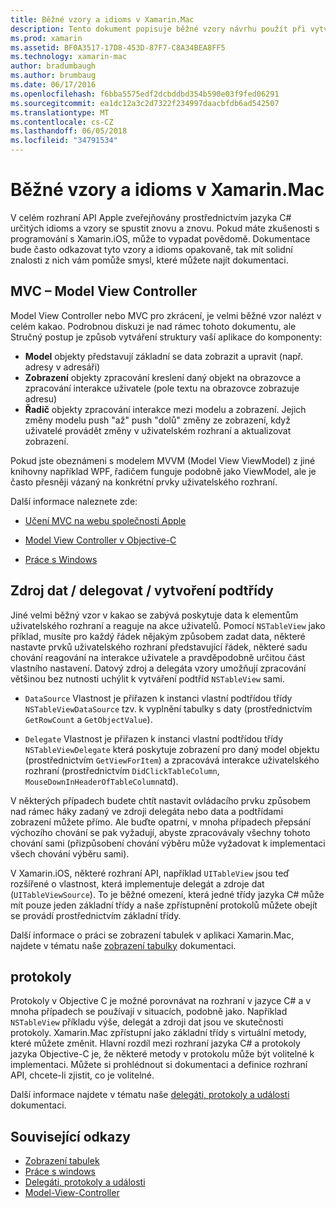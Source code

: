 ```yaml
---
title: Běžné vzory a idioms v Xamarin.Mac
description: Tento dokument popisuje běžné vzory návrhu použít při vytváření Xamarin.Mac aplikace. Popisuje model-view-controller vzor, datové zdroje a delegáta vzory a protokoly.
ms.prod: xamarin
ms.assetid: BF0A3517-17D8-453D-87F7-C8A34BEA8FF5
ms.technology: xamarin-mac
author: bradumbaugh
ms.author: brumbaug
ms.date: 06/17/2016
ms.openlocfilehash: f6bba5575edf2dcbddbd354b590e03f9fed06291
ms.sourcegitcommit: ea1dc12a3c2d7322f234997daacbfdb6ad542507
ms.translationtype: MT
ms.contentlocale: cs-CZ
ms.lasthandoff: 06/05/2018
ms.locfileid: "34791534"
---
```

# <a name="common-patterns-and-idioms-in-xamarinmac"></a>Běžné vzory a idioms v Xamarin.Mac

V celém rozhraní API Apple zveřejňovány prostřednictvím jazyka C# určitých idioms a vzory se spustit znovu a znovu. Pokud máte zkušenosti s programování s Xamarin.iOS, může to vypadat povědomě. Dokumentace bude často odkazovat tyto vzory a idioms opakovaně, tak mít solidní znalosti z nich vám pomůže smysl, které můžete najít dokumentaci.

## <a name="mvc---model-view-controller"></a>MVC – Model View Controller

Model View Controller nebo MVC pro zkrácení, je velmi běžné vzor nalézt v celém kakao. Podrobnou diskuzi je nad rámec tohoto dokumentu, ale Stručný postup je způsob vytváření struktury vaší aplikace do komponenty:

- **Model** objekty představují základní se data zobrazit a upravit (např. adresy v adresáři)
- **Zobrazení** objekty zpracování kreslení daný objekt na obrazovce a zpracování interakce uživatele (pole textu na obrazovce zobrazuje adresu)
- **Řadič** objekty zpracování interakce mezi modelu a zobrazení. Jejich změny modelu push "až" push "dolů" změny ze zobrazení, když uživatelé provádět změny v uživatelském rozhraní a aktualizovat zobrazení.

Pokud jste obeznámeni s modelem MVVM (Model View ViewModel) z jiné knihovny například WPF, řadičem funguje podobně jako ViewModel, ale je často přesněji vázaný na konkrétní prvky uživatelského rozhraní.

Další informace naleznete zde:

- [Učení MVC na webu společnosti Apple](https://developer.apple.com/library/ios/documentation/general/conceptual/devpedia-cocoacore/MVC.html)

- [Model View Controller v Objective-C](https://developer.apple.com/library/ios/documentation/general/conceptual/CocoaEncyclopedia/Model-View-Controller/Model-View-Controller.html)
- [Práce s Windows](~/mac/user-interface/window.md)

## <a name="data-source--delegate--subclassing"></a>Zdroj dat / delegovat / vytvoření podtřídy

Jiné velmi běžný vzor v kakao se zabývá poskytuje data k elementům uživatelského rozhraní a reaguje na akce uživatelů. Pomocí `NSTableView` jako příklad, musíte pro každý řádek nějakým způsobem zadat data, některé nastavte prvků uživatelského rozhraní představující řádek, některé sadu chování reagování na interakce uživatele a pravděpodobně určitou část vlastního nastavení. Datový zdroj a delegáta vzory umožňují zpracování většinou bez nutnosti uchýlit k vytváření podtříd `NSTableView` sami.

- `DataSource` Vlastnost je přiřazen k instanci vlastní podtřídou třídy `NSTableViewDataSource` tzv. k vyplnění tabulky s daty (prostřednictvím `GetRowCount` a `GetObjectValue`).

- `Delegate` Vlastnost je přiřazen k instanci vlastní podtřídou třídy `NSTableViewDelegate` která poskytuje zobrazení pro daný model objektu (prostřednictvím `GetViewForItem`) a zpracovává interakce uživatelského rozhraní (prostřednictvím `DidClickTableColumn`, `MouseDownInHeaderOfTableColumn`atd).

V některých případech budete chtít nastavit ovládacího prvku způsobem nad rámec háky zadaný ve zdroji delegáta nebo data a podtřídami zobrazení můžete přímo. Ale buďte opatrní, v mnoha případech přepsání výchozího chování se pak vyžadují, abyste zpracovávaly všechny tohoto chování sami (přizpůsobení chování výběru může vyžadovat k implementaci všech chování výběru sami).

V Xamarin.iOS, některé rozhraní API, například `UITableView` jsou teď rozšířené o vlastnost, která implementuje delegát a zdroje dat (`UITableViewSource`). To je běžné omezení, která jedné třídy jazyka C# může mít pouze jeden základní třídy a naše zpřístupnění protokolů můžete obejít se provádí prostřednictvím základní třídy.

Další informace o práci se zobrazení tabulek v aplikaci Xamarin.Mac, najdete v tématu naše [zobrazení tabulky](~/mac/user-interface/table-view.md) dokumentaci.

## <a name="protocols"></a>protokoly

Protokoly v Objective C je možné porovnávat na rozhraní v jazyce C# a v mnoha případech se používají v situacích, podobně jako. Například `NSTableView` příkladu výše, delegát a zdroji dat jsou ve skutečnosti protokoly. Xamarin.Mac zpřístupní jako základní třídy s virtuální metody, které můžete změnit. Hlavní rozdíl mezi rozhraní jazyka C# a protokoly jazyka Objective-C je, že některé metody v protokolu může být volitelné k implementaci. Můžete si prohlédnout si dokumentaci a definice rozhraní API, chcete-li zjistit, co je volitelné.

Další informace najdete v tématu naše [delegáti, protokoly a události](~/ios/app-fundamentals/delegates-protocols-and-events.md) dokumentaci.



## <a name="related-links"></a>Související odkazy

- [Zobrazení tabulek](~/mac/user-interface/table-view.md)
- [Práce s windows](~/mac/user-interface/window.md)
- [Delegáti, protokoly a události](~/ios/app-fundamentals/delegates-protocols-and-events.md)
- [Model-View-Controller](https://developer.apple.com/library/ios/documentation/general/conceptual/CocoaEncyclopedia/Model-View-Controller/Model-View-Controller.html)
